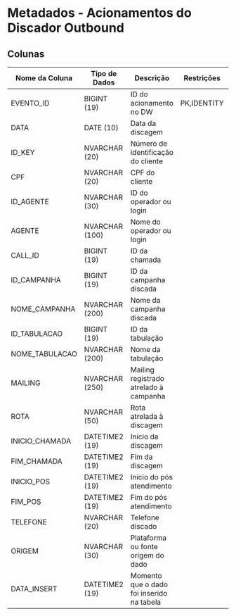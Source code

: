 # Metadados - Acionamentos do Discador Outbound

## Colunas

| Nome da Coluna       | Tipo de Dados | Descrição                                          | Restrições | Relacionamento |
|----------------------|---------------|----------------------------------------------------|------------|----------------|
| EVENTO_ID            | BIGINT (19)   | ID do acionamento no DW                            |PK,IDENTITY |                |
| DATA                 | DATE (10)     | Data da discagem                                   |            |                |
| ID_KEY               | NVARCHAR (20) | Número de identificação do cliente                 |            |                |
| CPF                  | NVARCHAR (20) | CPF do cliente                                     |            |                |
| ID_AGENTE            | NVARCHAR (30) | ID do operador ou login                            |            |                |
| AGENTE               | NVARCHAR (100)| Nome do operador ou login                          |            |                |
| CALL_ID              | BIGINT (19)   | ID da chamada                                      |            |                |
| ID_CAMPANHA          | BIGINT (19)   | ID da campanha discada                             |            |                |
| NOME_CAMPANHA        | NVARCHAR (200)| Nome da campanha discada                           |            |                |
| ID_TABULACAO         | BIGINT (19)   | ID da tabulação                                    |            |                |
| NOME_TABULACAO       | NVARCHAR (200)| Nome da tabulação                                  |            |                |
| MAILING              | NVARCHAR (250)| Mailing registrado atrelado à campanha             |            |                |
| ROTA                 | NVARCHAR (50) | Rota atrelada à discagem                           |            |                |
| INICIO_CHAMADA       | DATETIME2 (19)| Início da discagem                                 |            |                |
| FIM_CHAMADA          | DATETIME2 (19)| Fim da discagem                                    |            |                |
| INICIO_POS           | DATETIME2 (19)| Início do pós atendimento                          |            |                |
| FIM_POS              | DATETIME2 (19)| Fim do pós atendimento                             |            |                |
| TELEFONE             | NVARCHAR (20) | Telefone discado                                   |            |                |
| ORIGEM               | NVARCHAR (30) | Plataforma ou fonte origem do dado                 |            |                |
| DATA_INSERT          | DATETIME2 (19)| Momento que o dado foi inserido na tabela          |            |                |
